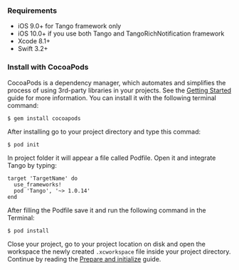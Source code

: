 ### Requirements

- iOS 9.0+ for Tango framework only
- iOS 10.0+ if you use both Tango and TangoRichNotification framework
- Xcode 8.1+
- Swift 3.2+

### Install with CocoaPods

CocoaPods is a dependency manager, which automates and simplifies the process of using 3rd-party libraries in your projects. See the [Getting Started](https://guides.cocoapods.org/using/getting-started.html) guide for more information. You can install it with the following terminal command:

```
$ gem install cocoapods
```

After installing go to your project directory and type this commad:

```
$ pod init
```

In project folder it will appear a file called Podfile. Open it and integrate Tango by typing:

```
target 'TargetName' do
  use_frameworks!
  pod 'Tango', '~> 1.0.14'
end
```

After filling the Podfile save it and run the following command in the Terminal:

```
$ pod install
```

Close your project, go to your project location on disk and open the workspace the newly created `.xcworkspace` file inside your project directory. Continue by reading the [Prepare and initialize](/developer-guide/ios/prepare-and-initialize/) guide.
